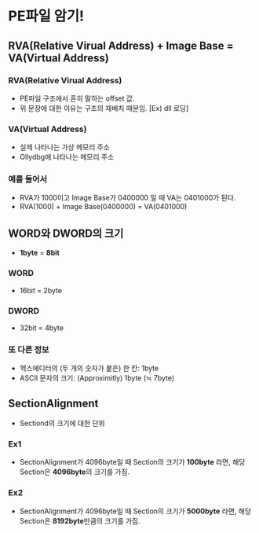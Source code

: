 # PE파일 암기!
<!-- RVA와 VA -->
## RVA(Relative Virual Address) + Image Base = VA(Virtual Address)
### RVA(Relative Virual Address)
- PE파일 구조에서 흔히 말하는 offset 값.
- 위 문장에 대한 이유는 구조의 재배치 때문임. [Ex) dll 로딩]
### VA(Virtual Address)
- 실제 나타나는 가상 메모리 주소
- Ollydbg에 나타나는 메모리 주소
### 예를 들어서
- RVA가 1000이고 Image Base가 0400000 일 때 VA는 0401000가 된다.
- RVA(1000) + Image Base(0400000) = VA(0401000)

<!-- 크기 -->
## WORD와 DWORD의 크기
- **1byte** = **8bit**
### WORD
- 16bit = 2byte
### DWORD
- 32bit = 4byte
### 또 다른 정보
- 헥스에디터의 (두 개의 숫자가 붙은) 한 칸: 1byte
- ASCII 문자의 크기: (Approximitly) 1byte (≒ 7byte)

<!-- SectionAlignment -->
## SectionAlignment
- Sectiond의 크기에 대한 단위
### Ex1
- SectionAlignment가 4096byte일 때 Section의 크기가 **100byte** 라면, 해당 Section은 **4096byte**의 크기를 가짐.
### Ex2
- SectionAlignment가 4096byte일 때 Section의 크기가 **5000byte** 라면, 해당 Section은 **8192byte**만큼의 크기를 가짐.
